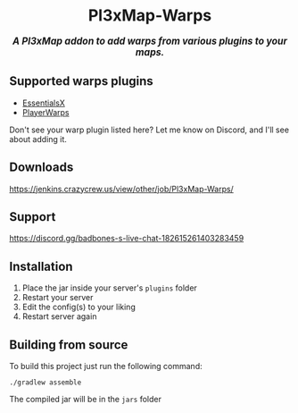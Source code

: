 <div align="center">

# Pl3xMap-Warps
<big>***A Pl3xMap addon to add warps from various plugins to your maps.***</big>

</div>

## Supported warps plugins
* [EssentialsX](https://essentialsx.net/)
* [PlayerWarps](https://www.spigotmc.org/resources/.66692//)

Don't see your warp plugin listed here? Let me know on Discord, and I'll see about adding it.

## Downloads
https://jenkins.crazycrew.us/view/other/job/Pl3xMap-Warps/

## Support
https://discord.gg/badbones-s-live-chat-182615261403283459

## Installation
1) Place the jar inside your server's `plugins` folder
2) Restart your server
3) Edit the config(s) to your liking
4) Restart server again

## Building from source
To build this project just run the following command:

```
./gradlew assemble
```

The compiled jar will be in the `jars` folder
